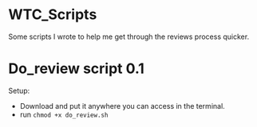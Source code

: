# WTC_Scripts
Some scripts I wrote to help me get through the reviews process quicker.

# Do_review script 0.1
Setup:
  - Download and put it anywhere you can access in the terminal.
  - run ```chmod +x do_review.sh```

